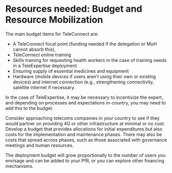 # Resources needed: Budget and Resource Mobilization

The main budget items for TeleConnect are:

* A TeleConnect focal point (funding needed if the delegation or MoH cannot absorb this),
* TeleConnect online training
* Skills training for requesting health workers in the case of training needs in a TeleExpertise deployment
* Ensuring supply of essential medicines and equipment
* Hardware (mobile devices if users aren’t using their own or existing devices) and internet connection (e.g., strengthening connectivity, satellite internet if necessary.

In the case of TeleExpertise, it may be necessary to incentivize the expert, and depending on processes and expectations in-country, you may need to add this to the budget.

Consider approaching telecoms companies in your country to see if they would partner on providing 4G or other infrastructure at minimal or no cost. Develop a budget that provides allocations for initial expenditures but also costs for the implementation and maintenance phases. There may also be costs that spread across phases, such as those associated with governance meetings and human resources.

The deployment budget will grow proportionally to the number of users you envisage and can be added to your PfR, or you can explore other financing mechanisms.

&#x20;

&#x20;

&#x20;

&#x20;

&#x20;
